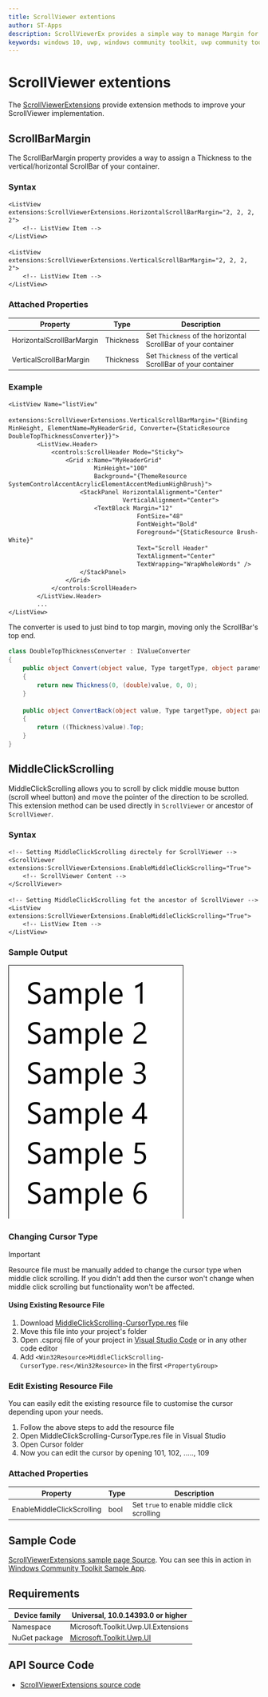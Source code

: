 ```yaml
---
title: ScrollViewer extentions
author: ST-Apps
description: ScrollViewerEx provides a simple way to manage Margin for any ScrollBar inside any container.
keywords: windows 10, uwp, windows community toolkit, uwp community toolkit, uwp toolkit, ScrollViewer, extentions
---
```


# ScrollViewer extentions

The [ScrollViewerExtensions](https://docs.microsoft.com/en-us/dotnet/api/microsoft.toolkit.uwp.ui.extensions.scrollviewerextensions) provide extension methods to improve your ScrollViewer implementation.

## ScrollBarMargin

The ScrollBarMargin property provides a way to assign a Thickness to the vertical/horizontal ScrollBar of your container.

### Syntax

```xaml
<ListView extensions:ScrollViewerExtensions.HorizontalScrollBarMargin="2, 2, 2, 2">
    <!-- ListView Item -->
</ListView>

<ListView extensions:ScrollViewerExtensions.VerticalScrollBarMargin="2, 2, 2, 2">
    <!-- ListView Item -->
</ListView>
```

### Attached Properties

| Property | Type | Description |
| -- | -- | -- |
| HorizontalScrollBarMargin | Thickness | Set `Thickness` of the horizontal ScrollBar of your container |
| VerticalScrollBarMargin | Thickness | Set `Thickness` of the vertical ScrollBar of your container |

### Example

```xaml
<ListView Name="listView"
            extensions:ScrollViewerExtensions.VerticalScrollBarMargin="{Binding MinHeight, ElementName=MyHeaderGrid, Converter={StaticResource DoubleTopThicknessConverter}}">
        <ListView.Header>
            <controls:ScrollHeader Mode="Sticky">
                <Grid x:Name="MyHeaderGrid"
                        MinHeight="100"
                        Background="{ThemeResource SystemControlAccentAcrylicElementAccentMediumHighBrush}">
                    <StackPanel HorizontalAlignment="Center"
                                VerticalAlignment="Center">
                        <TextBlock Margin="12"
                                    FontSize="48"
                                    FontWeight="Bold"
                                    Foreground="{StaticResource Brush-White}"
                                    Text="Scroll Header"
                                    TextAlignment="Center"
                                    TextWrapping="WrapWholeWords" />
                    </StackPanel>
                </Grid>
            </controls:ScrollHeader>
        </ListView.Header>
        ...
</ListView>
```

The converter is used to just bind to top margin, moving only the ScrollBar's top end.

```c#
class DoubleTopThicknessConverter : IValueConverter
{
    public object Convert(object value, Type targetType, object parameter, string language)
    {
        return new Thickness(0, (double)value, 0, 0);
    }

    public object ConvertBack(object value, Type targetType, object parameter, string language)
    {
        return ((Thickness)value).Top;
    }
}
```

## MiddleClickScrolling

MiddleClickScrolling allows you to scroll by click middle mouse button (scroll wheel button) and move the pointer of the direction to be scrolled. This extension method can be used directly in `ScrollViewer` or ancestor of `ScrollViewer`.

### Syntax

```xaml
<!-- Setting MiddleClickScrolling directely for ScrollViewer -->
<ScrollViewer extensions:ScrollViewerExtensions.EnableMiddleClickScrolling="True">
    <!-- ScrollViewer Content -->
</ScrollViewer>

<!-- Setting MiddleClickScrolling fot the ancestor of ScrollViewer -->
<ListView extensions:ScrollViewerExtensions.EnableMiddleClickScrolling="True">
    <!-- ListView Item -->
</ListView>
```

### Sample Output

![MiddleClickScrolling](../resources/images/Extensions/MiddleClickScrolling.gif)

### Changing Cursor Type

> [!IMPORTANT]
Resource file must be manually added to change the cursor type when middle click scrolling. If you didn't add then the cursor won't change when middle click scrolling but functionality won't be affected.

#### Using Existing Resource File

1. Download [MiddleClickScrolling-CursorType.res](https://github.com/Microsoft/UWPCommunityToolkit/tree/master/Microsoft.Toolkit.Uwp.UI/Extensions/ScrollViewer/MiddleClickScrolling-CursorType.res) file
2. Move this file into your project's folder
2. Open .csproj file of your project in [Visual Studio Code](https://code.visualstudio.com/) or in any other code editor
3. Add `<Win32Resource>MiddleClickScrolling-CursorType.res</Win32Resource>` in the first `<PropertyGroup>`

### Edit Existing Resource File

You can easily edit the existing resource file to customise the cursor depending upon your needs.

1. Follow the above steps to add the resource file
2. Open MiddleClickScrolling-CursorType.res file in Visual Studio
3. Open Cursor folder
4. Now you can edit the cursor by opening 101, 102, ....., 109

### Attached Properties

| Property | Type | Description |
| -- | -- | -- |
| EnableMiddleClickScrolling | bool | Set `true` to enable middle click scrolling |

## Sample Code

[ScrollViewerExtensions sample page Source](https://github.com/Microsoft/UWPCommunityToolkit/tree/master/Microsoft.Toolkit.Uwp.SampleApp/SamplePages/ScrollViewerExtensions). You can see this in action in [Windows Community Toolkit Sample App](https://www.microsoft.com/store/apps/9NBLGGH4TLCQ).

## Requirements

| Device family | Universal, 10.0.14393.0 or higher |
| -- | -- |
| Namespace | Microsoft.Toolkit.Uwp.UI.Extensions |
| NuGet package | [Microsoft.Toolkit.Uwp.UI](https://www.nuget.org/packages/Microsoft.Toolkit.Uwp.UI/) |

## API Source Code

- [ScrollViewerExtensions source code](https://github.com/Microsoft/UWPCommunityToolkit/tree/master/Microsoft.Toolkit.Uwp.UI/Extensions/ScrollViewer)
